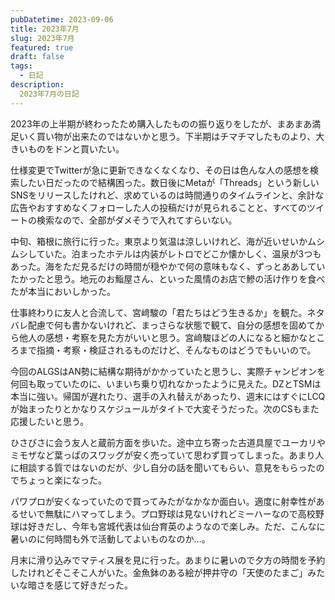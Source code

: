 ```yaml
---
pubDatetime: 2023-09-06
title: 2023年7月
slug: 2023年7月
featured: true
draft: false
tags:
  - 日記
description:
  2023年7月の日記
---
```


2023年の上半期が終わったため購入したものの振り返りをしたが、まあまあ満足いく買い物が出来たのではないかと思う。下半期はチマチマしたものより、大きいものをドンと買いたい。

仕様変更でTwitterが急に更新できなくなくなり、その日は色んな人の感想を検索したい日だったので結構困った。数日後にMetaが「Threads」という新しいSNSをリリースしたけれど、求めているのは時間通りのタイムラインと、余計な広告やおすすめなくフォローした人の投稿だけが見られることと、すべてのツイートの検索なので、全部がダメそうで入れてすらいない。

中旬、箱根に旅行に行った。東京より気温は涼しいけれど、海が近いせいかムシムシしていた。泊まったホテルは内装がレトロでどこか懐かしく、温泉が3つもあった。海をただ見るだけの時間が穏やかで何の意味もなく、ずっとああしていたかったと思う。地元のお鮨屋さん、といった風情のお店で鰺の活け作りを食べたが本当においしかった。

仕事終わりに友人と合流して、宮﨑駿の「君たちはどう生きるか」を観た。ネタバレ配慮で何も書かないけれど、まっさらな状態で観て、自分の感想を固めてから他人の感想・考察を見た方がいいと思う。宮﨑駿ほどの人になると細かなところまで指摘・考察・検証されるものだけど、そんなものはどうでもいいので。

今回のALGSはAN勢に結構な期待がかかっていたと思うし、実際チャンピオンを何回も取っていたのに、いまいち乗り切れなかったように見えた。DZとTSMは本当に強い。帰国が遅れたり、選手の入れ替えがあったり、週末にはすぐにLCQが始まったりとかなりスケジュールがタイトで大変そうだった。次のCSもまた応援したいと思う。

ひさびさに会う友人と蔵前方面を歩いた。途中立ち寄った古道具屋でユーカリやミモザなど葉っぱのスワッグが安く売っていて思わず買ってしまった。あまり人に相談する質ではないのだが、少し自分の話を聞いてもらい、意見をもらったのでちょっと楽になった。

パワプロが安くなっていたので買ってみたがなかなか面白い。適度に射幸性があるせいで無駄にハマってしまう。プロ野球は見ないけれどミーハーなので高校野球は好きだし、今年も宮城代表は仙台育英のようなので楽しみ。ただ、こんなに暑いのに何時間も外で活動してよいものなのか…。

月末に滑り込みでマティス展を見に行った。あまりに暑いので夕方の時間を予約したけれどそこそこ人がいた。金魚鉢のある絵が押井守の「天使のたまご」みたいな暗さを感じて好きだった。